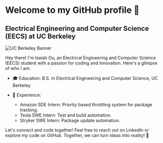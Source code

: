 # Welcome to my GitHub profile 👋
## Electrical Engineering and Computer Science (EECS) at UC Berkeley

![UC Berkeley Banner](https://upload.wikimedia.org/wikipedia/commons/d/df/Berkeley_Sather_Gate_1_banner.jpg)

Hey there! I'm Isaiah Ou, an Electrical Engineering and Computer Science (EECS) student with a passion for coding and innovation. Here's a glimpse of who I am:

- 🎓 Education: B.S. in Electrical Engineering and Computer Science, UC Berkeley

- 💼 Experience:
  - Amazon SDE Intern: Priority based throttling system for package tracking.
  - Tesla SWE Intern: Test and build automation.
  - Stryker SWE Intern: Package update automation.

Let's connect and code together! Feel free to reach out on LinkedIn or explore my code on GitHub. Together, we can turn ideas into reality! 🚀

